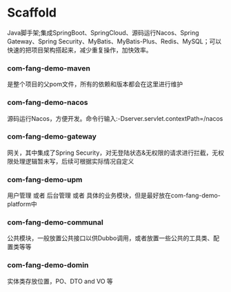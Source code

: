 # Scaffold
Java脚手架;集成SpringBoot、SpringCloud、源码运行Nacos、Spring Gateway、Spring Security、MyBatis、MyBatis-Plus、Redis、MySQL；可以快速的把项目架构搭起来，减少重复操作，加快效率。

### com-fang-demo-maven

是整个项目的父pom文件，所有的依赖和版本都会在这里进行维护

### com-fang-demo-nacos

源码运行Nacos，方便开发。命令行输入:-Dserver.servlet.contextPath=/nacos

### com-fang-demo-gateway

网关，其中集成了Spring Security，对无登陆状态&无权限的请求进行拦截，无权限处理逻辑暂未写，后续可根据实际情况自定义

### com-fang-demo-upm

用户管理 或者 后台管理 或者 具体的业务模块，但是最好放在com-fang-demo-platform中

### com-fang-demo-communal

公共模块，一般放置公共接口以供Dubbo调用，或者放置一些公共的工具类、配置类等等

### com-fang-demo-domin

实体类存放位置，PO、DTO and VO 等


